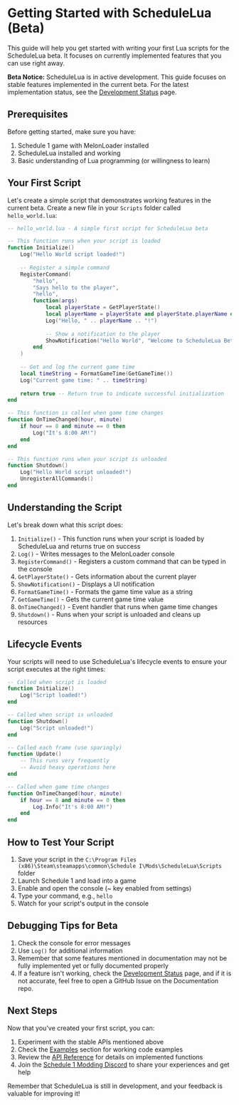 # Getting Started with ScheduleLua (Beta)

This guide will help you get started with writing your first Lua scripts for the ScheduleLua beta. It focuses on currently implemented features that you can use right away.

<div class="custom-block warning">
  <p><strong>Beta Notice:</strong> ScheduleLua is in active development. This guide focuses on stable features implemented in the current beta. For the latest implementation status, see the <a href="/guide/development-status">Development Status</a> page.</p>
</div>

## Prerequisites

Before getting started, make sure you have:

1. Schedule 1 game with MelonLoader installed
2. ScheduleLua installed and working
3. Basic understanding of Lua programming (or willingness to learn)

## Your First Script

Let's create a simple script that demonstrates working features in the current beta. Create a new file in your `Scripts` folder called `hello_world.lua`:

```lua
-- hello_world.lua - A simple first script for ScheduleLua beta

-- This function runs when your script is loaded
function Initialize()
    Log("Hello World script loaded!")
    
    -- Register a simple command
    RegisterCommand(
        "hello", 
        "Says hello to the player",
        "hello",
        function(args)
            local playerState = GetPlayerState()
            local playerName = playerState and playerState.playerName or "Player"
            Log("Hello, " .. playerName .. "!")
            
            -- Show a notification to the player
            ShowNotification("Hello World", "Welcome to ScheduleLua Beta!", 3)
        end
    )
    
    -- Get and log the current game time
    local timeString = FormatGameTime(GetGameTime())
    Log("Current game time: " .. timeString)
    
    return true -- Return true to indicate successful initialization
end

-- This function is called when game time changes
function OnTimeChanged(hour, minute)
    if hour == 8 and minute == 0 then
        Log("It's 8:00 AM!")
    end
end

-- This function runs when your script is unloaded
function Shutdown()
    Log("Hello World script unloaded!")
    UnregisterAllCommands()
end
```

## Understanding the Script

Let's break down what this script does:

1. `Initialize()` - This function runs when your script is loaded by ScheduleLua and returns true on success
2. `Log()` - Writes messages to the MelonLoader console
3. `RegisterCommand()` - Registers a custom command that can be typed in the console
4. `GetPlayerState()` - Gets information about the current player
5. `ShowNotification()` - Displays a UI notification
6. `FormatGameTime()` - Formats the game time value as a string
7. `GetGameTime()` - Gets the current game time value
8. `OnTimeChanged()` - Event handler that runs when game time changes
9. `Shutdown()` - Runs when your script is unloaded and cleans up resources

## Lifecycle Events

Your scripts will need to use ScheduleLua's lifecycle events to ensure your script executes at the right times:

```lua
-- Called when script is loaded
function Initialize()
    Log("Script loaded!")
end

-- Called when script is unloaded
function Shutdown()
    Log("Script unloaded!")
end

-- Called each frame (use sparingly)
function Update()
    -- This runs very frequently
    -- Avoid heavy operations here
end

-- Called when game time changes
function OnTimeChanged(hour, minute)
    if hour == 8 and minute == 0 then
        Log.Info("It's 8:00 AM!")
    end
end
```

## How to Test Your Script

1. Save your script in the `C:\Program Files (x86)\Steam\steamapps\common\Schedule I\Mods\ScheduleLua\Scripts` folder
2. Launch Schedule 1 and load into a game
3. Enable and open the console (~ key enabled from settings)
4. Type your command, e.g., `hello`
5. Watch for your script's output in the console

## Debugging Tips for Beta

1. Check the console for error messages
2. Use `Log()` for additional information
3. Remember that some features mentioned in documentation may not be fully implemented yet or fully documented properly
4. If a feature isn't working, check the [Development Status](/guide/development-status) page, and if it is not accurate, feel free to open a GitHub Issue on the Documentation repo.

## Next Steps

Now that you've created your first script, you can:

1. Experiment with the stable APIs mentioned above
2. Check the [Examples](/examples/) section for working code examples
3. Review the [API Reference](/api/) for details on implemented functions
4. Join the [Schedule 1 Modding Discord](https://discord.gg/rV2QSAnqhX) to share your experiences and get help

Remember that ScheduleLua is still in development, and your feedback is valuable for improving it! 